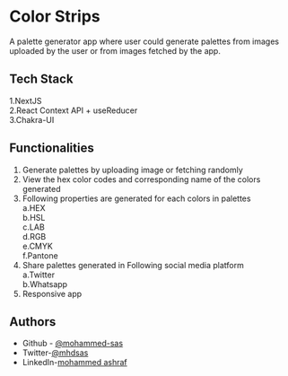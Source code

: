 
# Color Strips

A palette generator app where user could generate palettes from images uploaded by the user or from images fetched by the app.
## Tech Stack
1.NextJS   
2.React Context API + useReducer  
3.Chakra-UI

## Functionalities
1. Generate palettes by uploading image or fetching randomly
1. View the hex color codes and corresponding name of the colors generated
1. Following properties are generated for each colors in palettes  
    a.HEX   
    b.HSL  
    c.LAB  
    d.RGB  
    e.CMYK  
    f.Pantone
1. Share palettes generated in Following social media platform  
    a.Twitter  
    b.Whatsapp
1. Responsive app

    

    

          

## Authors

- Github - [@mohammed-sas](https://www.github.com/mohammed-sas)
- Twitter-[@mhdsas](https://twitter.com/mhdsas)
- LinkedIn-[mohammed ashraf](https://www.linkedin.com/in/mohammed-ashraf-ba0a11133/)

